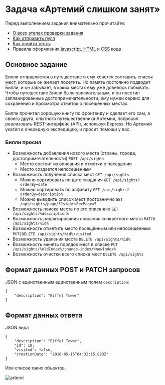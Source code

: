 # Задача «Артемий слишком занят»

Перед выполнением задания внимательно прочитайте:

- [О всех этапах проверки задания](https://github.com/urfu-2017/guides/blob/master/workflow/overall.md)
- [Как отправить пулл](https://github.com/urfu-2017/guides/blob/master/workflow/pull.md)
- [Как пройти тесты](https://github.com/urfu-2017/guides/blob/master/workflow/test.md)
- Правила оформления [javascript](https://github.com/urfu-2017/guides/blob/master/codestyle/js.md), [HTML](https://github.com/urfu-2017/guides/blob/master/codestyle/html.md) и [CSS](https://github.com/urfu-2017/guides/blob/master/codestyle/css.md) кода

## Основное задание
Билли отправляется в путешествие и ему хочется составить список мест,
которые он желает посетить. Но память постоянно подводит Билли,
и он забывает, в каких местах ему уже довелось побывать. Чтобы путешествие Билли было
увлекательным, и он посетил запланированные достопримечательности, ему нужен сервис для сохранения и просмотра отметок о посещенных местах.

Билли прочитал хорошую книгу по фронтенду и сделает его сам,
а своего друга, опытного путешественника Артемия, попросил реализовать REST-интерфейс (API), используя Express.
Но Артемий укатил в очередную экспедицию, и просит помощи у вас.

### Билли просил
- Возможность добавления нового места (страны, города, достопримечательности) `POST /api/sights`
    - Место состоит из описания и отметки о посещении
    - Место создается непосещённым
- Возможность получения списка мест `GET /api/sights`
    - Можно сортировать по дате создания `GET /api/sights?orderBy=date`
    - Можно сортировать по алфавиту `GET /api/sights?orderBy=description`
    - Можно выводить список мест постранично `GET /api/sights/page/3?sightsPerPage=5`
- Возможность поиска места по его описанию `GET /api/sights/%description%`
- Возможность редактирования описания конкретного места `PATCH /api/sights/%id%`
- Возможность отметить место посещённым или непосещённым `PUT|DELETE /api/sights/%id%/visited`
- Возможность удаления места `DELETE /api/sights/%id%`
- Возможность менять порядок мест в списке `PUT /api/sights/%oldIndex%/change-index/%newIndex%`
- Возможность очистки всего списка мест `DELETE /api/sights`

## Формат данных POST и PATCH запросов
JSON с единственным единственным полем `description`:

    {
        "description": "Eiffel Tower"
    }
    
## Формат данных ответа
JSON вида

    {
        "description": "Eiffel Tower",
        "id": 10,
        "visited": false,
        "creationDate": "2016-05-15T04:32:15.823Z"
    }

Или список таких объектов.

![artemii](https://user-images.githubusercontent.com/8963033/37154087-b5f1ed76-2300-11e8-81b7-0a8700bc5f57.png)
